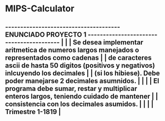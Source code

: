 # MIPS-Calculator
 --------------------------------------  ENUNCIADO PROYECTO 1  -----------------------------------------
|													|
|       Se desea implementar aritmetica de numeros largos manejados o representados como cadenas	|
|       de caracteres ascii de hasta 50 digitos (positivos y negativos) inlcuyendo los decimales	|
|     (si los hibiese). Debe poder manejarse 2 decimales asumnidos.					|
|													|
|     El programa debe sumar, restar y multiplicar enteros largos, teniendo cuidado de mantener		|
|     consistencia con los decimales asumidos.								|
|													|
|										Trimestre 1-1819	|
 -------------------------------------------------------------------------------------------------------	           

